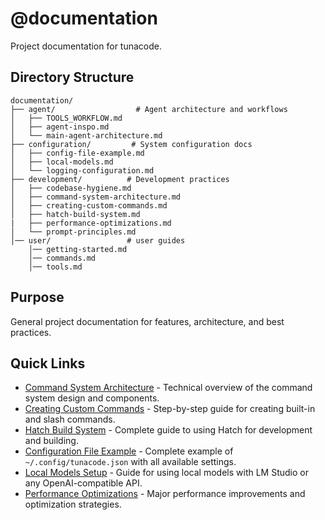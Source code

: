 # @documentation

Project documentation for tunacode.

## Directory Structure

```
documentation/
├── agent/                  # Agent architecture and workflows
│   ├── TOOLS_WORKFLOW.md
│   ├── agent-inspo.md
│   └── main-agent-architecture.md
├── configuration/         # System configuration docs
│   ├── config-file-example.md
│   ├── local-models.md
│   └── logging-configuration.md
├── development/          # Development practices
│   ├── codebase-hygiene.md
│   ├── command-system-architecture.md
│   ├── creating-custom-commands.md
│   ├── hatch-build-system.md
|   ├── performance-optimizations.md
│   └── prompt-principles.md
│── user/                 # user guides
    │── getting-started.md
    │── commands.md
    │── tools.md
```

## Purpose

General project documentation for features, architecture, and best practices.

## Quick Links

- [Command System Architecture](development/command-system-architecture.md) - Technical overview of the command system design and components.
- [Creating Custom Commands](development/creating-custom-commands.md) - Step-by-step guide for creating built-in and slash commands.
- [Hatch Build System](development/hatch-build-system.md) - Complete guide to using Hatch for development and building.
- [Configuration File Example](configuration/config-file-example.md) - Complete example of `~/.config/tunacode.json` with all available settings.
- [Local Models Setup](configuration/local-models.md) - Guide for using local models with LM Studio or any OpenAI-compatible API.
- [Performance Optimizations](development/performance-optimizations.md) - Major performance improvements and optimization strategies.
